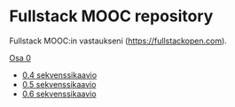 # Fullstack MOOC repository

Fullstack MOOC:in vastaukseni (https://fullstackopen.com).

[Osa 0](https://github.com/esa-palosaari/MOOCfullstack/tree/master/osa0)
  * [0.4 sekvenssikaavio](https://github.com/esa-palosaari/MOOCfullstack/blob/master/osa0/tehtava_0.4_sekvensskaavio.png)
  * [0.5 sekvenssikaavio](https://github.com/esa-palosaari/MOOCfullstack/blob/master/osa0/tehtava_0.5_sekvenssikaavio.png)
  * [0.6 sekvenssikaavio](https://github.com/esa-palosaari/MOOCfullstack/blob/master/osa0/tehtava_0.6_sekvenssikaavio.png)
